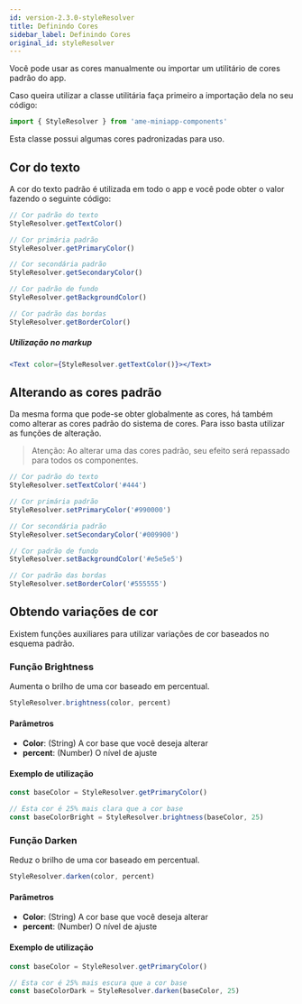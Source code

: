 ```yaml
---
id: version-2.3.0-styleResolver
title: Definindo Cores
sidebar_label: Definindo Cores
original_id: styleResolver
---
```


Você pode usar as cores manualmente ou importar um utilitário de cores padrão do app.

Caso queira utilizar a classe utilitária faça primeiro a importação dela no seu código:
```js
import { StyleResolver } from 'ame-miniapp-components'
```
Esta classe possui algumas cores padronizadas para uso.

## Cor do texto

A cor do texto padrão é utilizada em todo o app e você pode obter o valor fazendo o seguinte código:

```javascript
// Cor padrão do texto
StyleResolver.getTextColor()

// Cor primária padrão
StyleResolver.getPrimaryColor()

// Cor secondária padrão
StyleResolver.getSecondaryColor()

// Cor padrão de fundo
StyleResolver.getBackgroundColor()

// Cor padrão das bordas
StyleResolver.getBorderColor()
```

##### Utilização no markup

```jsx harmony
<Text color={StyleResolver.getTextColor()}></Text>
```


## Alterando as cores padrão

Da mesma forma que pode-se obter globalmente as cores, há também como alterar as cores padrão do sistema de cores.
Para isso basta utilizar as funções de alteração.

> Atenção: Ao alterar uma das cores padrão, seu efeito será repassado para todos os componentes.

```javascript
// Cor padrão do texto
StyleResolver.setTextColor('#444')

// Cor primária padrão
StyleResolver.setPrimaryColor('#990000')

// Cor secondária padrão
StyleResolver.setSecondaryColor('#009900')

// Cor padrão de fundo
StyleResolver.setBackgroundColor('#e5e5e5')

// Cor padrão das bordas
StyleResolver.setBorderColor('#555555')
```

## Obtendo variações de cor

Existem funções auxiliares para utilizar variações de cor baseados no esquema padrão.

### Função Brightness

Aumenta o brilho de uma cor baseado em percentual.

```javascript
StyleResolver.brightness(color, percent)
```

#### Parâmetros

* __Color__: (String) A cor base que você deseja alterar
* __percent__: (Number) O nível de ajuste

#### Exemplo de utilização

```javascript
const baseColor = StyleResolver.getPrimaryColor()

// Esta cor é 25% mais clara que a cor base
const baseColorBright = StyleResolver.brightness(baseColor, 25)
```

### Função Darken

Reduz o brilho de uma cor baseado em percentual.

```javascript
StyleResolver.darken(color, percent)
```

#### Parâmetros

* __Color__: (String) A cor base que você deseja alterar
* __percent__: (Number) O nível de ajuste

#### Exemplo de utilização

```javascript
const baseColor = StyleResolver.getPrimaryColor()

// Esta cor é 25% mais escura que a cor base
const baseColorDark = StyleResolver.darken(baseColor, 25)
```
